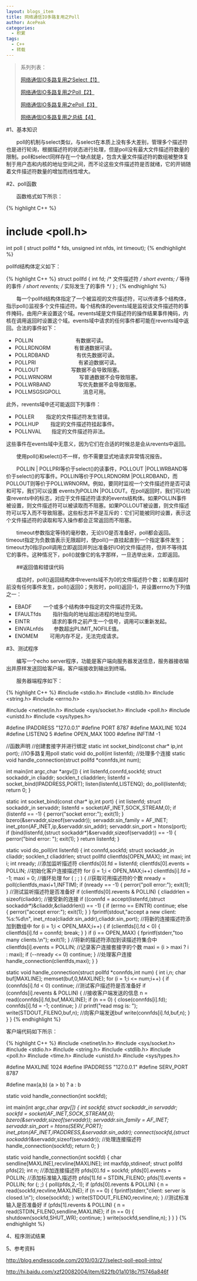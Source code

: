 ```yaml
---
layout: blogs_item
title: 网络通信IO多路复用之Poll
author: AcePeak
categories:
  - 积累
tags:
  - C++
  - 转载
---
```


> 系列列表：
>
> [网络通信IO多路复用之Select【1】]({{site.url}}/blogs/2012/05/18/net-select/)
>
> [网络通信IO多路复用之Poll【2】]({{site.url}}/blogs/2012/05/19/net-poll/)
>
> [网络通信IO多路复用之ePoll【3】]({{site.url}}/blogs/2012/05/20/net-epoll/)
>
> [网络通信IO多路复用之总结【4】]({{site.url}}/blogs/2012/05/21/net-select-poll-epoll/)


#1、基本知识

　　poll的机制与select类似，与select在本质上没有多大差别，管理多个描述符也是进行轮询，根据描述符的状态进行处理，但是poll没有最大文件描述符数量的限制。poll和select同样存在一个缺点就是，包含大量文件描述符的数组被整体复制于用户态和内核的地址空间之间，而不论这些文件描述符是否就绪，它的开销随着文件描述符数量的增加而线性增大。

#2、poll函数

　　函数格式如下所示：

{% highlight C++ %}
# include <poll.h>
int poll ( struct pollfd * fds, unsigned int nfds, int timeout);
{% endhighlight %}


pollfd结构体定义如下：

{% highlight C++ %}
struct pollfd {
	int fd;         /* 文件描述符 */
	short events;         /* 等待的事件 */
	short revents;       /* 实际发生了的事件 */
} ;
{% endhighlight %}

　　每一个pollfd结构体指定了一个被监视的文件描述符，可以传递多个结构体，指示poll()监视多个文件描述符。每个结构体的events域是监视该文件描述符的事件掩码，由用户来设置这个域。revents域是文件描述符的操作结果事件掩码，内核在调用返回时设置这个域。events域中请求的任何事件都可能在revents域中返回。合法的事件如下：

* POLLIN 　　　　　　　　有数据可读。
* POLLRDNORM 　　　　  有普通数据可读。
* POLLRDBAND　　　　　 有优先数据可读。
* POLLPRI　　　　　　　　 有紧迫数据可读。
* POLLOUT　　　　　　      写数据不会导致阻塞。
* POLLWRNORM　　　　　  写普通数据不会导致阻塞。
* POLLWRBAND　　　　　   写优先数据不会导致阻塞。
* POLLMSGSIGPOLL 　　　　消息可用。

此外，revents域中还可能返回下列事件：

* POLLER　　   指定的文件描述符发生错误。
* POLLHUP　　 指定的文件描述符挂起事件。
* POLLNVAL　　指定的文件描述符非法。

这些事件在events域中无意义，因为它们在合适的时候总是会从revents中返回。

　　使用poll()和select()不一样，你不需要显式地请求异常情况报告。

　　POLLIN | POLLPRI等价于select()的读事件，POLLOUT |POLLWRBAND等价于select()的写事件。POLLIN等价于POLLRDNORM |POLLRDBAND，而POLLOUT则等价于POLLWRNORM。例如，要同时监视一个文件描述符是否可读和可写，我们可以设置 events为POLLIN |POLLOUT。在poll返回时，我们可以检查revents中的标志，对应于文件描述符请求的events结构体。如果POLLIN事件被设置，则文件描述符可以被读取而不阻塞。如果POLLOUT被设置，则文件描述符可以写入而不导致阻塞。这些标志并不是互斥的：它们可能被同时设置，表示这个文件描述符的读取和写入操作都会正常返回而不阻塞。

　　timeout参数指定等待的毫秒数，无论I/O是否准备好，poll都会返回。timeout指定为负数值表示无限超时，使poll()一直挂起直到一个指定事件发生；timeout为0指示poll调用立即返回并列出准备好I/O的文件描述符，但并不等待其它的事件。这种情况下，poll()就像它的名字那样，一旦选举出来，立即返回。


　　##返回值和错误代码

　　成功时，poll()返回结构体中revents域不为0的文件描述符个数；如果在超时前没有任何事件发生，poll()返回0；失败时，poll()返回-1，并设置errno为下列值之一：

* EBADF　　       一个或多个结构体中指定的文件描述符无效。
* EFAULTfds　　 指针指向的地址超出进程的地址空间。
* EINTR　　　　  请求的事件之前产生一个信号，调用可以重新发起。
* EINVALnfds　　参数超出PLIMIT_NOFILE值。
* ENOMEM　　     可用内存不足，无法完成请求。

#3、测试程序

　　编写一个echo server程序，功能是客户端向服务器发送信息，服务器接收输出并原样发送回给客户端，客户端接收到输出到终端。

　　服务器端程序如下：

{% highlight C++ %}
#include <stdio.h>
#include <stdlib.h>
#include <string.h>
#include <errno.h>

#include <netinet/in.h>
#include <sys/socket.h>
#include <poll.h>
#include <unistd.h>
#include <sys/types.h>

#define IPADDRESS   "127.0.0.1"
#define PORT        8787
#define MAXLINE     1024
#define LISTENQ     5
#define OPEN_MAX    1000
#define INFTIM      -1

//函数声明
//创建套接字并进行绑定
static int socket_bind(const char* ip,int port);
//IO多路复用poll
static void do_poll(int listenfd);
//处理多个连接
static void handle_connection(struct pollfd *connfds,int num);

int main(int argc,char *argv[])
{
    int  listenfd,connfd,sockfd;
    struct sockaddr_in cliaddr;
    socklen_t cliaddrlen;
    listenfd = socket_bind(IPADDRESS,PORT);
    listen(listenfd,LISTENQ);
    do_poll(listenfd);
    return 0;
}

static int socket_bind(const char* ip,int port)
{
    int  listenfd;
    struct sockaddr_in servaddr;
    listenfd = socket(AF_INET,SOCK_STREAM,0);
    if (listenfd == -1)
    {
        perror("socket error:");
        exit(1);
    }
    bzero(&servaddr,sizeof(servaddr));
    servaddr.sin_family = AF_INET;
    inet_pton(AF_INET,ip,&servaddr.sin_addr);
    servaddr.sin_port = htons(port);
    if (bind(listenfd,(struct sockaddr*)&servaddr,sizeof(servaddr)) == -1)
    {
        perror("bind error: ");
        exit(1);
    }
    return listenfd;
}

static void do_poll(int listenfd)
{
    int  connfd,sockfd;
    struct sockaddr_in cliaddr;
    socklen_t cliaddrlen;
    struct pollfd clientfds[OPEN_MAX];
    int maxi;
    int i;
    int nready;
    //添加监听描述符
    clientfds[0].fd = listenfd;
    clientfds[0].events = POLLIN;
    //初始化客户连接描述符
    for (i = 1;i < OPEN_MAX;i++)
        clientfds[i].fd = -1;
    maxi = 0;
    //循环处理
    for ( ; ; )
    {
        //获取可用描述符的个数
        nready = poll(clientfds,maxi+1,INFTIM);
        if (nready == -1)
        {
            perror("poll error:");
            exit(1);
        }
        //测试监听描述符是否准备好
        if (clientfds[0].revents & POLLIN)
        {
            cliaddrlen = sizeof(cliaddr);
            //接受新的连接
            if ((connfd = accept(listenfd,(struct sockaddr*)&cliaddr,&cliaddrlen)) == -1)
            {
                if (errno == EINTR)
                    continue;
                else
                {
                   perror("accept error:");
                   exit(1);
                }
            }
            fprintf(stdout,"accept a new client: %s:%d\n", inet_ntoa(cliaddr.sin_addr),cliaddr.sin_port);
            //将新的连接描述符添加到数组中
            for (i = 1;i < OPEN_MAX;i++)
            {
                if (clientfds[i].fd < 0)
                {
                    clientfds[i].fd = connfd;
                    break;
                }
            }
            if (i == OPEN_MAX)
            {
                fprintf(stderr,"too many clients.\n");
                exit(1);
            }
            //将新的描述符添加到读描述符集合中
            clientfds[i].events = POLLIN;
            //记录客户连接套接字的个数
            maxi = (i > maxi ? i : maxi);
            if (--nready <= 0)
                continue;
        }
        //处理客户连接
        handle_connection(clientfds,maxi);
    }
}

static void handle_connection(struct pollfd *connfds,int num)
{
    int i,n;
    char buf[MAXLINE];
    memset(buf,0,MAXLINE);
    for (i = 1;i <= num;i++)
    {
        if (connfds[i].fd < 0)
            continue;
        //测试客户描述符是否准备好
        if (connfds[i].revents & POLLIN)
        {
            //接收客户端发送的信息
            n = read(connfds[i].fd,buf,MAXLINE);
            if (n == 0)
            {
                close(connfds[i].fd);
                connfds[i].fd = -1;
                continue;
            }
           // printf("read msg is: ");
            write(STDOUT_FILENO,buf,n);
            //向客户端发送buf
            write(connfds[i].fd,buf,n);
        }
    }
}
{% endhighlight %}


客户端代码如下所示：

{% highlight C++ %}
#include <netinet/in.h>
#include <sys/socket.h>
#include <stdio.h>
#include <string.h>
#include <stdlib.h>
#include <poll.h>
#include <time.h>
#include <unistd.h>
#include <sys/types.h>

#define MAXLINE     1024
#define IPADDRESS   "127.0.0.1"
#define SERV_PORT   8787

#define max(a,b) (a > b) ? a : b

static void handle_connection(int sockfd);

int main(int argc,char *argv[])
{
    int                 sockfd;
    struct sockaddr_in  servaddr;
    sockfd = socket(AF_INET,SOCK_STREAM,0);
    bzero(&servaddr,sizeof(servaddr));
    servaddr.sin_family = AF_INET;
    servaddr.sin_port = htons(SERV_PORT);
    inet_pton(AF_INET,IPADDRESS,&servaddr.sin_addr);
    connect(sockfd,(struct sockaddr*)&servaddr,sizeof(servaddr));
    //处理连接描述符
    handle_connection(sockfd);
    return 0;
}

static void handle_connection(int sockfd)
{
    char    sendline[MAXLINE],recvline[MAXLINE];
    int     maxfdp,stdineof;
    struct pollfd pfds[2];
    int n;
    //添加连接描述符
    pfds[0].fd = sockfd;
    pfds[0].events = POLLIN;
    //添加标准输入描述符
    pfds[1].fd = STDIN_FILENO;
    pfds[1].events = POLLIN;
    for (; ;)
    {
        poll(pfds,2,-1);
        if (pfds[0].revents & POLLIN)
        {
            n = read(sockfd,recvline,MAXLINE);
            if (n == 0)
            {
                    fprintf(stderr,"client: server is closed.\n");
                    close(sockfd);
            }
            write(STDOUT_FILENO,recvline,n);
        }
        //测试标准输入是否准备好
        if (pfds[1].revents & POLLIN)
        {
            n = read(STDIN_FILENO,sendline,MAXLINE);
            if (n  == 0)
            {
                shutdown(sockfd,SHUT_WR);
        continue;
            }
            write(sockfd,sendline,n);
        }
    }
}
{% endhighlight %}


4、程序测试结果







5、参考资料

http://blog.endlesscode.com/2010/03/27/select-poll-epoll-intro/

http://hi.baidu.com/xzf20082004/item/622fb01a1018c7f5746a846f
